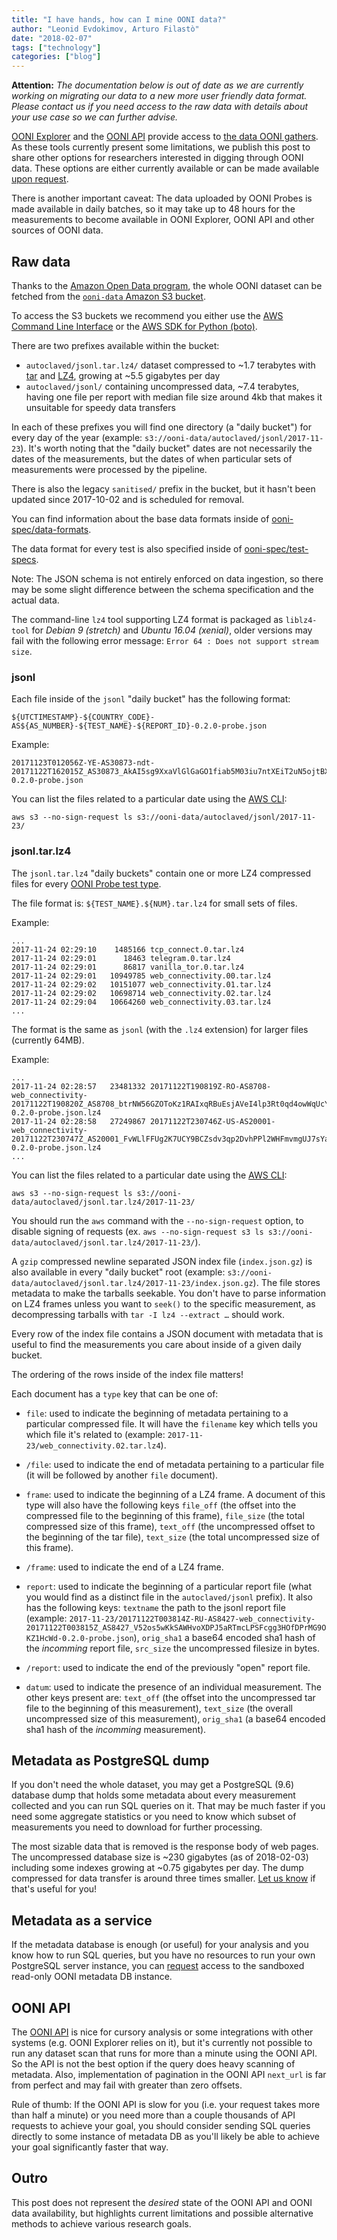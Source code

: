 ```yaml
---
title: "I have hands, how can I mine OONI data?"
author: "Leonid Evdokimov, Arturo Filastò"
date: "2018-02-07"
tags: ["technology"]
categories: ["blog"]
---
```


**Attention:** *The documentation below is out of date as we are currently working on migrating our data to a new more user friendly data format. Please contact us if you need access to the raw data with details about your use case so we can further advise.*

[OONI Explorer](https://explorer.ooni.io/) and the [OONI API](https://api.ooni.io/)
provide access to [the data OONI gathers](/data/). As these tools currently present some limitations, we publish this post to share other options for researchers interested in digging through OONI data. These options are either currently available or can be made available [upon request](/about/#contact).

There is another important caveat: The data uploaded by OONI Probes is made
available in daily batches, so it may take up to 48 hours for the measurements
to become available in OONI Explorer, OONI API and other sources of OONI data.

## Raw data

Thanks to the [Amazon Open Data program](https://aws.amazon.com/government-education/open-data/), the whole OONI dataset can be fetched from the [`ooni-data` Amazon S3 bucket](https://ooni-data.s3.amazonaws.com/).

To access the S3 buckets we recommend you either use the [AWS Command Line
Interface](https://aws.amazon.com/cli/) or the [AWS SDK for Python
(boto)](https://aws.amazon.com/sdk-for-python/).

There are two prefixes available within the bucket:

- `autoclaved/jsonl.tar.lz4/` dataset compressed to ~1.7 terabytes with
  [tar](https://en.wikipedia.org/wiki/Tar_(computing)) and [LZ4](http://www.lz4.org),
  growing at ~5.5 gigabytes per day
- `autoclaved/jsonl/` containing uncompressed data, ~7.4 terabytes, having one file
  per report with median file size around 4kb that makes it unsuitable for speedy
  data transfers

In each of these prefixes you will find one directory (a "daily bucket") for
every day of the year (example: `s3://ooni-data/autoclaved/jsonl/2017-11-23`). It's worth noting that the "daily bucket" dates are not necessarily the dates of the measurements, but the dates of when particular sets of measurements
were processed by the pipeline.

There is also the legacy `sanitised/` prefix in the bucket, but it hasn't been updated since 2017-10-02 and is scheduled for removal. 

You can find information about the base data formats inside of
[ooni-spec/data-formats](https://github.com/TheTorProject/ooni-spec/tree/master/data-formats).

The data format for every test is also specified inside of
[ooni-spec/test-specs](https://github.com/TheTorProject/ooni-spec/tree/master/test-specs).

Note: The JSON schema is not entirely enforced on data ingestion, so there may
be some slight difference between the schema specification and the actual data.

The command-line `lz4` tool supporting LZ4 format is packaged as `liblz4-tool` for
_Debian 9 (stretch)_ and _Ubuntu 16.04 (xenial)_, older versions may fail with the following error message: `Error 64 : Does not support stream size`.

### jsonl

Each file inside of the `jsonl` "daily bucket" has the following format:

```
${UTCTIMESTAMP}-${COUNTRY_CODE}-AS${AS_NUMBER}-${TEST_NAME}-${REPORT_ID}-0.2.0-probe.json
```

Example:

```
20171123T012056Z-YE-AS30873-ndt-20171122T162015Z_AS30873_AkAI5sg9XxaVlGlGaGO1fiab5M03iu7ntXEiT2uN5ojtBXIdzr-0.2.0-probe.json
```

You can list the files related to a particular date using the [AWS CLI](https://aws.amazon.com/cli/):

```
aws s3 --no-sign-request ls s3://ooni-data/autoclaved/jsonl/2017-11-23/
```

### jsonl.tar.lz4

The `jsonl.tar.lz4` "daily buckets" contain one or more LZ4 compressed
files for every
[OONI Probe test type](https://github.com/TheTorProject/ooni-spec/tree/master/test-specs).

The file format is: `${TEST_NAME}.${NUM}.tar.lz4` for small sets of files.

Example:

```
...
2017-11-24 02:29:10    1485166 tcp_connect.0.tar.lz4
2017-11-24 02:29:01      18463 telegram.0.tar.lz4
2017-11-24 02:29:01      86817 vanilla_tor.0.tar.lz4
2017-11-24 02:29:01   10949785 web_connectivity.00.tar.lz4
2017-11-24 02:29:02   10151077 web_connectivity.01.tar.lz4
2017-11-24 02:29:02   10698714 web_connectivity.02.tar.lz4
2017-11-24 02:29:04   10664260 web_connectivity.03.tar.lz4
...
```

The format is the same as `jsonl` (with the `.lz4` extension) for
larger files (currently 64MB).

Example:

```
...
2017-11-24 02:28:57   23481332 20171122T190819Z-RO-AS8708-web_connectivity-20171122T190820Z_AS8708_btrNW56GZOToKz1RAIxqRBuEsjAVeI4lp3Rt0qd4owWqUcYdTY-0.2.0-probe.json.lz4
2017-11-24 02:28:58   27249867 20171122T230746Z-US-AS20001-web_connectivity-20171122T230747Z_AS20001_FvWLlFFUg2K7UCY9BCZsdv3qp2DvhPPl2WHFmvmgUJ7sYaWOrJ-0.2.0-probe.json.lz4
...
```

You can list the files related to a particular date using the [AWS CLI](https://aws.amazon.com/cli/):

```
aws s3 --no-sign-request ls s3://ooni-data/autoclaved/jsonl.tar.lz4/2017-11-23/
```

You should run the `aws` command with the `--no-sign-request` option, to
disable signing of requests (ex. `aws --no-sign-request s3 ls s3://ooni-data/autoclaved/jsonl.tar.lz4/2017-11-23/`).

A `gzip` compressed newline separated JSON index file (`index.json.gz`) is also
available in every "daily bucket" root (example:
`s3://ooni-data/autoclaved/jsonl.tar.lz4/2017-11-23/index.json.gz`).
The file stores metadata to make the tarballs seekable. You don't have
to parse information on LZ4 frames unless you want to `seek()` to the specific
measurement, as decompressing tarballs with `tar -I lz4 --extract …` should work.

Every row of the index file contains a JSON document with metadata that is
useful to find the measurements you care about inside of a given daily bucket.

The ordering of the rows inside of the index file matters!

Each document has a `type` key that can be one of:

* `file`: used to indicate the beginning of metadata pertaining to a particular compressed file. It will have the `filename` key which tells you which file it's related to (example: `2017-11-23/web_connectivity.02.tar.lz4`).

* `/file`: used to indicate the end of metadata pertaining to a particular file (it will be followed by another `file` document).

* `frame`: used to indicate the beginning of a LZ4 frame. A document of this type will also have the following keys `file_off` (the offset into the compressed file to the beginning of this frame), `file_size` (the total compressed size of this frame), `text_off` (the uncompressed offset to the beginning of the tar file), `text_size` (the total uncompressed size of this frame).

* `/frame`: used to indicate the end of a LZ4 frame.

* `report`: used to indicate the beginning of a particular report file (what you would find as a distinct file in the `autoclaved/jsonl` prefix). It also has the following keys: `textname` the path to the jsonl report file (example: `2017-11-23/20171122T003814Z-RU-AS8427-web_connectivity-20171122T003815Z_AS8427_V52os5wKkSAWHvoXDPJ5aRTmcLPSFcgg3HOfDPrMG9OKZ1HcWd-0.2.0-probe.json`), `orig_sha1` a base64 encoded sha1 hash of the _incomming_ report file, `src_size` the uncompressed filesize in bytes.

* `/report`: used to indicate the end of the previously "open" report file.

* `datum`: used to indicate the presence of an individual measurement. The other keys present are: `text_off` (the offset into the uncompressed tar file to the beginning of this measurement), `text_size` (the overall uncompressed size of this measurement), `orig_sha1` (a base64 encoded sha1 hash of the _incomming_ measurement).

## Metadata as PostgreSQL dump

If you don't need the whole dataset, you may get a PostgreSQL (9.6) database dump
that holds some metadata about every measurement collected and you can run SQL queries
on it. That may be much faster if you need some aggregate statistics or you
need to know which subset of measurements you need to download for further processing.

The most sizable data that is removed is the response body of web pages. The uncompressed
database size is ~230 gigabytes (as of 2018-02-03) including some indexes growing at ~0.75
gigabytes per day. The dump compressed for data transfer is around three times
smaller. [Let us know](/about/#contact) if that's useful for you!

## Metadata as a service

If the metadata database is enough (or useful) for your analysis and you know how
to run SQL queries, but you have no resources to run your own PostgreSQL server
instance, you can [request](/about/#contact) access to the sandboxed read-only
OONI metadata DB instance.

## OONI API

The [OONI API](https://api.ooni.io/api/) is nice for cursory analysis or some integrations with other systems
(e.g. OONI Explorer relies on it), but it's currently not possible to run any
dataset scan that runs for more than a minute using the OONI API. So the API is not
the best option if the query does heavy scanning of metadata. Also,
implementation of pagination in the OONI API `next_url` is far from perfect and
may fail with greater than zero offsets.

Rule of thumb: If the OONI API is slow for you (i.e. your request takes more than half a
minute) or you need more than a couple thousands of API requests to achieve
your goal, you should consider sending SQL queries directly to some instance of
metadata DB as you'll likely be able to achieve your goal significantly faster
that way.

## Outro

This post does not represent the _desired_ state of the OONI API and OONI data
availability, but highlights current limitations and possible alternative
methods to achieve various research goals.
